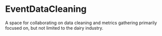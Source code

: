 # EventDataCleaning
A space for collaborating on data cleaning and metrics gathering primarily focused on, but not limited to the dairy industry.
